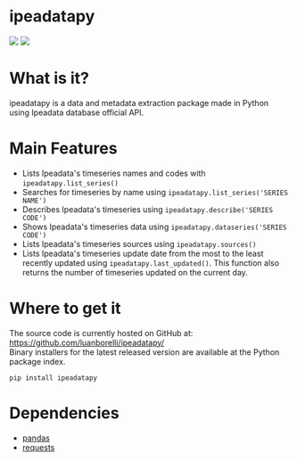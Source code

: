 # ipeadatapy
[![](https://img.shields.io/pypi/v/ipeadatapy.svg?color=blue&label=PyPI&style=popout-square)](https://pypi.org/project/ipeadatapy/) [![](https://img.shields.io/pypi/dm/ipeadatapy.svg?color=blue&style=flat-square)](http://www.google.com)
# What is it?
ipeadatapy is a data and metadata extraction package made in Python using Ipeadata database official API.

# Main Features
- Lists Ipeadata's timeseries names and codes with `ipeadatapy.list_series()`
- Searches for timeseries by name using `ipeadatapy.list_series('SERIES NAME')`
- Describes Ipeadata's timeseries using `ipeadatapy.describe('SERIES CODE')`
- Shows Ipeadata's timeseries data using `ipeadatapy.dataseries('SERIES CODE')`
- Lists Ipeadata's timeseries sources using `ipeadatapy.sources()`
- Lists Ipeadata's timeseries update date from the most to the least recently updated using `ipeadatapy.last_updated()`. This function also returns the number of timeseries updated on the current day.

# Where to get it
The source code is currently hosted on GitHub at: https://github.com/luanborelli/ipeadatapy/  
Binary installers for the latest released version are available at the Python package index.

`pip install ipeadatapy`

# Dependencies
- [pandas](https://github.com/pandas-dev/pandas)  
- [requests](https://github.com/kennethreitz/requests)  
